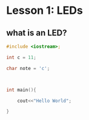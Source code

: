 # Lesson 1: LEDs

## what is an LED?

```c
#include <iostream>;

int c = 11;

char note = 'c';



int main(){

    cout<<"Hello World";

}
```


